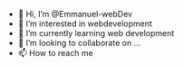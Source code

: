 - 👋 Hi, I’m @Emmanuel-webDev
- 👀 I’m interested in webdevelopment
- 🌱 I’m currently learning web development
- 💞️ I’m looking to collaborate on ...
- 📫 How to reach me 

<!---
Emmanuel-webDev/Emmanuel-webDev is a ✨ special ✨ repository because its `README.md` (this file) appears on your GitHub profile.
You can click the Preview link to take a look at your changes.
--->
